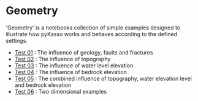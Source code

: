 # Geometry

'Geometry' is a notebooks collection of simple examples designed to illustrate how pyKasso works and behaves according to the defined settings.

- [Test 01](geometry_01.ipynb) : The influence of geology, faults and fractures
- [Test 02](geometry_02.ipynb) : The influence of topography
- [Test 03](geometry_03.ipynb) : The influence of water level elevation
- [Test 04](geometry_04.ipynb) : The influence of bedrock elevation
- [Test 05](geometry_05.ipynb) : The combined influence of topography, water elevation level and bedrock elevation
- [Test 06](geometry_06.ipynb) : Two dimensional examples

